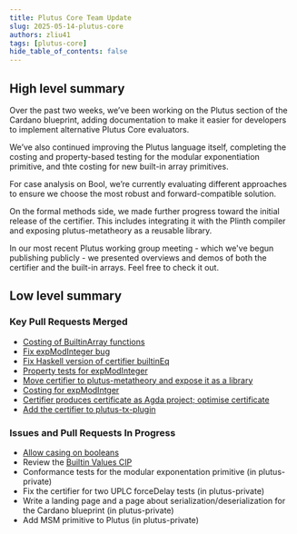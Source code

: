 ```yaml
---
title: Plutus Core Team Update
slug: 2025-05-14-plutus-core
authors: zliu41
tags: [plutus-core]
hide_table_of_contents: false
---
```


## High level summary

Over the past two weeks, we’ve been working on the Plutus section of the Cardano blueprint, adding documentation to make it easier for developers to implement alternative Plutus Core evaluators.

We’ve also continued improving the Plutus language itself, completing the costing and property-based testing for the modular exponentiation primitive, and thte costing for new built-in array primitives.

For case analysis on Bool, we’re currently evaluating different approaches to ensure we choose the most robust and forward-compatible solution.

On the formal methods side, we made further progress toward the initial release of the certifier.
This includes integrating it with the Plinth compiler and exposing plutus-metatheory as a reusable library.

In our most recent Plutus working group meeting - which we've begun publishing publicly - we presented overviews and demos of both the certifier and the built-in arrays.
Feel free to check it out.

## Low level summary

### Key Pull Requests Merged

- [Costing of BuiltinArray functions](https://github.com/IntersectMBO/plutus/pull/6950)
- [Fix expModInteger bug](https://github.com/IntersectMBO/plutus/pull/7064)
- [Fix Haskell version of certifier builtinEq](https://github.com/IntersectMBO/plutus/pull/7059)
- [Property tests for expModInteger](https://github.com/IntersectMBO/plutus/pull/7066)
- [Move certifier to plutus-metatheory and expose it as a library](https://github.com/IntersectMBO/plutus/pull/7067)
- [Costing for expModIntger](https://github.com/IntersectMBO/plutus/pull/7080)
- [Certifier produces certificate as Agda project; optimise certificate](https://github.com/IntersectMBO/plutus/pull/7081)
- [Add the certifier to plutus-tx-plugin](https://github.com/IntersectMBO/plutus/pull/7069)

### Issues and Pull Requests In Progress

- [Allow casing on booleans](https://github.com/IntersectMBO/plutus/pull/7029)
- Review the [Builtin Values CIP](https://github.com/cardano-foundation/CIPs/pull/1011)
- Conformance tests for the modular exponentation primitive (in plutus-private)
- Fix the certifier for two UPLC forceDelay tests (in plutus-private)
- Write a landing page and a page about serialization/deserialization for the Cardano blueprint (in plutus-private)
- Add MSM primitive to Plutus (in plutus-private)
